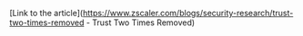 [Link to the article](https://www.zscaler.com/blogs/security-research/trust-two-times-removed - Trust Two Times Removed)
